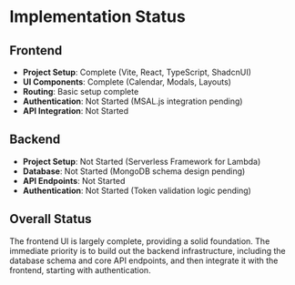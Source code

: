 # Implementation Status

## Frontend

- **Project Setup**: Complete (Vite, React, TypeScript, ShadcnUI)
- **UI Components**: Complete (Calendar, Modals, Layouts)
- **Routing**: Basic setup complete
- **Authentication**: Not Started (MSAL.js integration pending)
- **API Integration**: Not Started

## Backend

- **Project Setup**: Not Started (Serverless Framework for Lambda)
- **Database**: Not Started (MongoDB schema design pending)
- **API Endpoints**: Not Started
- **Authentication**: Not Started (Token validation logic pending)

## Overall Status

The frontend UI is largely complete, providing a solid foundation. The immediate priority is to build out the backend infrastructure, including the database schema and core API endpoints, and then integrate it with the frontend, starting with authentication.

